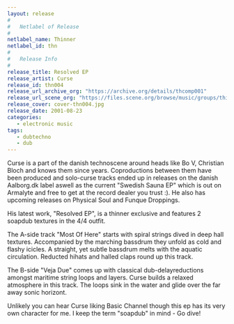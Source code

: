 ```yaml
---
layout: release
#
#   Netlabel of Release
#
netlabel_name: Thinner
netlabel_id: thn
#
#   Release Info
#
release_title: Resolved EP
release_artist: Curse
release_id: thn004
release_url_archive_org: "https://archive.org/details/thcomp001"
release_url_scene_org: "https://files.scene.org/browse/music/groups/thinner/zip/"
release_cover: cover-thn004.jpg
release_date: 2001-08-23
categories:
   - electronic music
tags:
   - dubtechno
   - dub
---
```

Curse is a part of the danish technoscene around heads like Bo V, Christian Bloch and knows them since years. Coproductions between them have been produced and solo-curse tracks ended up in releases on the danish Aalborg.dk label aswell as the current "Swedish Sauna EP" which is out on Armalyte and free to get at the record dealer you trust :). He also has upcoming releases on Physical Soul and Funque Droppings.

His latest work, "Resolved EP", is a thinner exclusive and features 2 soapdub textures in the 4/4 outfit.

The A-side track "Most Of Here" starts with spiral strings dived in deep hall textures. Accompanied by the marching bassdrum they unfold as cold and flashy icicles. A straight, yet subtle bassdrum melts with the aquatic circulation. Reducted hihats and halled claps round up this track.

The B-side "Veja Due" comes up with classical dub-delayreductions amongst maritime string loops and layers. Curse builds a relaxed atmosphere in this track. The loops sink in the water and glide over the far away sonic horizont.

Unlikely you can hear Curse liking Basic Channel though this ep has its very own character for me. I keep the term "soapdub" in mind - Go dive!
